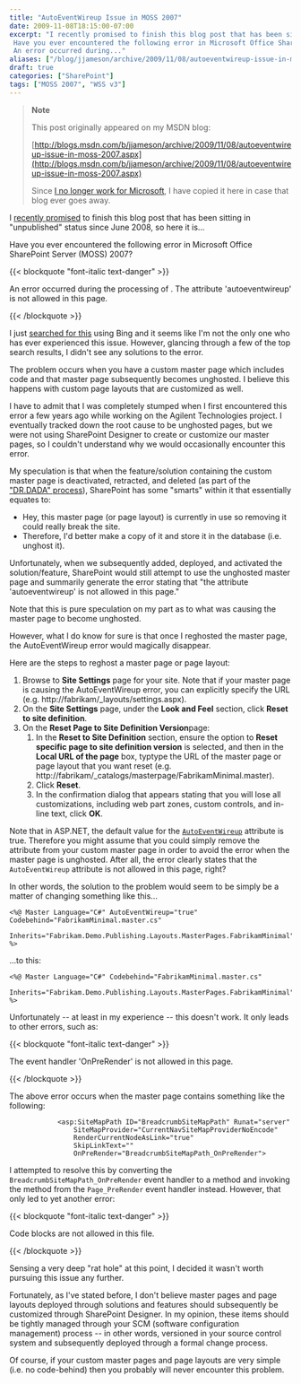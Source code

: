 ```yaml
---
title: "AutoEventWireup Issue in MOSS 2007"
date: 2009-11-08T18:15:00-07:00
excerpt: "I recently promised to finish this blog post that has been sitting in \"unpublished\" status since June 2008, so here it is... 
 Have you ever encountered the following error in Microsoft Office SharePoint Server (MOSS) 2007? 
 An error occurred during..."
aliases: ["/blog/jjameson/archive/2009/11/08/autoeventwireup-issue-in-moss-2007.aspx"]
draft: true
categories: ["SharePoint"]
tags: ["MOSS 2007", "WSS v3"]
---
```


> **Note**
>
> This post originally appeared on my MSDN blog:
>
> [http://blogs.msdn.com/b/jjameson/archive/2009/11/08/autoeventwireup-issue-in-moss-2007.aspx](http://blogs.msdn.com/b/jjameson/archive/2009/11/08/autoeventwireup-issue-in-moss-2007.aspx)
>
> Since [I no longer work for Microsoft](/blog/jjameson/2011/09/02/last-day-with-microsoft), I have copied it here in case that blog ever goes away.

I [recently promised](/blog/jjameson/2009/11/02/analyzing-my-msdn-blog) to finish this blog post that has been sitting in "unpublished" status since June 2008, so here it is...

Have you ever encountered the following error in Microsoft Office SharePoint Server (MOSS) 2007?

{{< blockquote "font-italic text-danger" >}}

An error occurred during the processing of . The attribute 'autoeventwireup' is not allowed in this page.

{{< /blockquote >}}

I just [searched for this](http://www.bing.com/search?q=SharePoint+%22AutoEventWireup+is+not+allowed%22&form=QBRE&qs=n) using Bing and it seems like I'm not the only one who has ever experienced this issue. However, glancing through a few of the top search results, I didn't see any solutions to the error.

The problem occurs when you have a custom master page which includes code and that master page subsequently becomes unghosted. I believe this happens with custom page layouts that are customized as well.

I have to admit that I was completely stumped when I first encountered this error a few years ago while working on the Agilent Technologies project. I eventually tracked down the root cause to be unghosted pages, but we were not using SharePoint Designer to create or customize our master pages, so I couldn't understand why we would occasionally encounter this error.

My speculation is that when the feature/solution containing the custom master page is deactivated, retracted, and deleted (as part of the ["DR.DADA" process](/blog/jjameson/2009/03/31/introducing-the-dr-dada-approach-to-sharepoint-development)), SharePoint has some "smarts" within it that essentially equates to:

- Hey, this master page (or page layout) is currently in use so removing it could really break the site.
- Therefore, I'd better make a copy of it and store it in the database (i.e. unghost it).

Unfortunately, when we subsequently added, deployed, and activated the solution/feature, SharePoint would still attempt to use the unghosted master page and summarily generate the error stating that "the attribute 'autoeventwireup' is not allowed in this page."

Note that this is pure speculation on my part as to what was causing the master page to become unghosted.

However, what I do know for sure is that once I reghosted the master page, the AutoEventWireup error would magically disappear.

Here are the steps to reghost a master page or page layout:

1. Browse to **Site Settings** page for your site. Note that if your master page is causing the AutoEventWireup error, you can explicitly specify the URL (e.g. http://fabrikam/\_layouts/settings.aspx).
2. On the **Site Settings** page, under the **Look and Feel** section, click **Reset to site definition**.
3. On the **Reset Page to Site Definition Version**page:
   1. In the **Reset to Site Definition** section, ensure the option to <label for="ctl00_PlaceHolderMain_ctl00_ResetOnePage"><strong>Reset specific page to site definition version</strong> is selected, and then in t</label>he **Local URL of the page** box, <label for="ctl00_PlaceHolderMain_ctl00_ResetOnePage">typtype the URL of the master page or page layout that you want reset (e.g. http://fabrikam/_catalogs/masterpage/FabrikamMinimal.master).</label>
   2. Click **Reset**.
   3. In the confirmation dialog that appears stating that you will lose all customizations, including web part zones, custom controls, and in-line text, click **OK**.

Note that in ASP.NET, the default value for the [`AutoEventWireup`](http://support.microsoft.com/kb/814745) attribute is true. Therefore you might assume that you could simply remove the attribute from your custom master page in order to avoid the error when the master page is unghosted. After all, the error clearly states that the `AutoEventWireup` attribute is not allowed in this page, right?

In other words, the solution to the problem would seem to be simply be a matter of changing something like this...

```
<%@ Master Language="C#" AutoEventWireup="true" Codebehind="FabrikamMinimal.master.cs"
    Inherits="Fabrikam.Demo.Publishing.Layouts.MasterPages.FabrikamMinimal" %>
```

...to this:

```
<%@ Master Language="C#" Codebehind="FabrikamMinimal.master.cs"
    Inherits="Fabrikam.Demo.Publishing.Layouts.MasterPages.FabrikamMinimal" %>
```

Unfortunately -- at least in my experience -- this doesn't work. It only leads to other errors, such as:

{{< blockquote "font-italic text-danger" >}}

The event handler 'OnPreRender' is not allowed in this page.

{{< /blockquote >}}

The above error occurs when the master page contains something like the following:

```
            <asp:SiteMapPath ID="BreadcrumbSiteMapPath" Runat="server"
                SiteMapProvider="CurrentNavSiteMapProviderNoEncode"
                RenderCurrentNodeAsLink="true"
                SkipLinkText=""
                OnPreRender="BreadcrumbSiteMapPath_OnPreRender">
```

I attempted to resolve this by converting the `BreadcrumbSiteMapPath_OnPreRender` event handler to a method and invoking the method from the `Page_PreRender` event handler instead. However, that only led to yet another error:

{{< blockquote "font-italic text-danger" >}}

Code blocks are not allowed in this file.

{{< /blockquote >}}

Sensing a very deep "rat hole" at this point, I decided it wasn't worth pursuing this issue any further.

Fortunately, as I've stated before, I don't believe master pages and page layouts deployed through solutions and features should subsequently be customized through SharePoint Designer. In my opinion, these items should be tightly managed through your SCM (software configuration management) process -- in other words, versioned in your source control system and subsequently deployed through a formal change process.

Of course, if your custom master pages and page layouts are very simple (i.e. no code-behind) then you probably will never encounter this problem.

